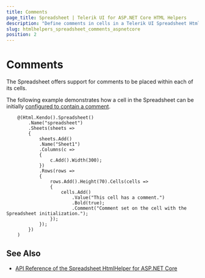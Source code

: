 ```yaml
---
title: Comments
page_title: Spreadsheet | Telerik UI for ASP.NET Core HTML Helpers
description: "Define comments in cells in a Telerik UI Spreadsheet HtmlHelper for ASP.NET Core (MVC 6 or ASP.NET Core MVC)."
slug: htmlhelpers_spreadsheet_comments_aspnetcore
position: 2
---
```


# Comments

The Spreadsheet offers support for comments to be placed within each of its cells.

The following example demonstrates how a cell in the Spreadsheet can be initially [configured to contain a comment](https://docs.telerik.com/kendo-ui/api/javascript/ui/spreadsheet/configuration/sheets.rows.cells.comment).

```
    @(Html.Kendo().Spreadsheet()
        .Name("spreadsheet")
        .Sheets(sheets =>
        {
            sheets.Add()
            .Name("Sheet1")
            .Columns(c =>
            {
                c.Add().Width(300);
            })
            .Rows(rows =>
            {
                rows.Add().Height(70).Cells(cells =>
                {
                    cells.Add()
                        .Value("This cell has a comment.")
                        .Bold(true);
                        .Comment("Comment set on the cell with the Spreadsheet initialization.");
                });
            });
        })
    )
```

## See Also

* [API Reference of the Spreadsheet HtmlHelper for ASP.NET Core](/api/spreadsheet)
